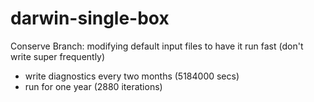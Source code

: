 # darwin-single-box

Conserve Branch: modifying default input files
to have it run fast (don't write super frequently) 
- write diagnostics every two months (5184000 secs) 
- run for one year (2880 iterations) 
